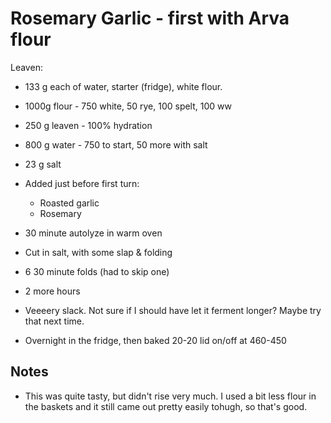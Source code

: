 # Rosemary Garlic - first with Arva flour

Leaven:
- 133 g each of water, starter (fridge), white flour.

- 1000g flour - 750 white, 50 rye, 100 spelt, 100 ww
- 250 g leaven - 100% hydration
- 800 g water - 750 to start, 50 more with salt
- 23 g salt
- Added just before first turn:
    + Roasted garlic
    + Rosemary

- 30 minute autolyze in warm oven
- Cut in salt, with some slap & folding
- 6 30 minute folds (had to skip one)
- 2 more hours
- Veeeery slack.  Not sure if I should have let it ferment longer?  Maybe try that next time.
- Overnight in the fridge, then baked 20-20 lid on/off at 460-450

## Notes
- This was quite tasty, but didn't rise very much.  I used a bit less flour in the baskets and it still came out pretty easily tohugh, so that's good.

